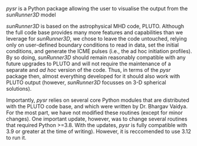 *pysr* is a Python package allowing the user to visualise the output from the *sunRunner3D* model 

*sunRunner3D* is based on the astrophysical MHD code, PLUTO. Although the full code base provides many more features and capabilities than we leverage for *sunRunner3D*, we chose to leave the code untouched, relying only on user-defined boundary conditions to read in data, set the initial conditions, and generate the ICME pulses (i.e., the ad hoc initiation profiles). By so doing, *sunRunner3D* should remain reasonably compatible with any future upgrades to PLUTO and will not require the maintenance of a separate and *ad hoc* version of the code. Thus, in terms of the *pysr* package then, almost everything developed for it should also work with PLUTO output (however, *sunRunner3D* focusses on 3-D spherical solutions). 

Importantly, *pysr* relies on several core Python modules that are distributed with the PLUTO code base, and which were written by Dr. Bhargav Vaidya. For the most part, we have not modified these routines (except for minor changes). One important update, however, was to change several routines that required Python >=3.8. With the updates, *pysr* is fully compatible with 3.9 or greater at the time of writing). However, it is reccomended to use 3.12 to run it.